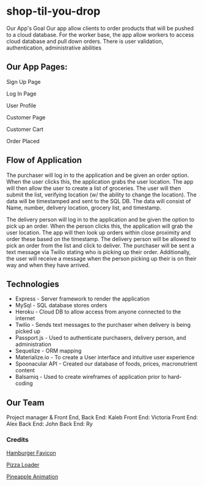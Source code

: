 # shop-til-you-drop
Our App's Goal
Our app allow clients to order products that will be pushed to a cloud database. For the worker base, the app allow workers to access cloud database and pull down orders. There is user validation, authentication, administrative abilities

## Our App Pages:

Sign Up Page

Log In Page

User Profile

Customer Page

Customer Cart

Order Placed


## Flow of Application 
The purchaser will log in to the application and be given an order option. When the user clicks this, the application grabs the user location. The app will then allow the user to create a list of groceries. The user will then submit the list, verifying location (w/ the ability to change the location). The data will be timestamped and sent to the SQL DB. The data will consist of Name, number, delivery location, grocery list, and timestamp.

The delivery person will log in to the application and be given the option to pick up an order. When the person clicks this, the application will grab the user location. The app will then look up orders within close proximity and order these based on the timestamp. The delivery person will be allowed to pick an order from the list and click to deliver. The purchaser will be sent a text message via Twilio stating who is picking up their order. Additionally, the user will receive a message when the person picking up their is on their way and when they have arrived.



## Technologies

- Express - Server framework to render the application
- MySql - SQL database stores orders
- Heroku - Cloud DB to allow access from anyone connected to the internet
- Twilio - Sends text messages to the purchaser when delivery is being picked up
- Passport.js - Used to authenticate purchasers, delivery person, and administration
- Sequelize - ORM mapping
- Materialize.io - To create a User interface and intuitive user experience
- Spoonacular API - Created our database of foods, prices, macronutrient content
- Balsamiq - Used to create wireframes of application prior to hard-coding

## Our Team

Project manager & Front End, Back End: Kaleb
Front End: Victoria
Front End: Alex
Back End: John
Back End: Ry


### Credits
[Hamburger Favicon](https://www.favicon-generator.org/) 

[Pizza Loader](https://codepen.io/arcs/pen/pbPkPL) 

[Pineapple Animation](https://codepen.io/AngelaVelasquez/pen/yVEOpY)
